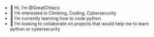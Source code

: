 - 👋 Hi, I’m @GreatChilaco
- 👀 I’m interested in Climbing, Coding, Cybersecurity
- 🌱 I’m currently learning how to code python
- 💞️ I’m looking to collaborate on projects that would help me to learn python or cybersecurity


<!---
GreatChilaco/GreatChilaco is a ✨ special ✨ repository because its `README.md` (this file) appears on your GitHub profile.
You can click the Preview link to take a look at your changes.
--->

